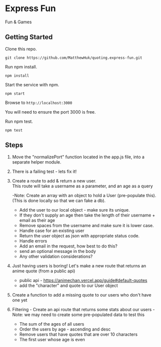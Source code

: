 # Express Fun

Fun & Games

## Getting Started


Clone this repo.

`git clone https://github.com/MatthewHuk/quoting.express-fun.git`


Run npm install.

```
npm install
```

Start the service with npm. 
```
npm start
```

Browse to `http://localhost:3000`

You will need to ensure the port 3000 is free.

Run npm test.
```
npm test
```

## Steps

1. Move the "normalizePort" function located in the app.js file, into a separate helper module.

2. There is a failing test - lets fix it!

3. Create a route to add & return a new user.  
    This route will take a username as a parameter, and an age as a query
    
    -Note: Create an array with an object to hold a User (pre-populate this).  (This is done locally so that we can fake a db).
    * Add the user to our local object - make sure its unique.
    * If they don't supply an age then take the length of their username + email as their age
    * Remove spaces from the username and make sure it is lower case.
    * Handle case for an existing user
    * Return the user object as json with appropriate status code.
    * Handle errors
    * Add an email in the request, how best to do this?
    * send an optional message in the body
    * Any other validation considerations?

4. Just having users is boring!  Let's make a new route that returns an anime quote (from a public api)
    * public api - https://animechan.vercel.app/guide#default-quotes
    * add the "character" and quote to our User object

5. Create a function to add a missing quote to our users who don't have one yet
   
6. Filtering - Create an api route that returns some stats about our users
   -Note: we may need to create some pre-populated data to test this
   * The sum of the ages of all users
   * Order the users by age - ascending and desc
   * Remove users that have quotes that are over 10 characters
   * The first user whose age is even